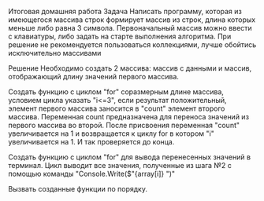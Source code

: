 Итоговая домашняя работа
Задача
Написать программу, которая из имеющегося массива строк формирует массив из строк, длина которых меньше либо равна 3 символа. Первоначальный массив можно ввести с клавиатуры, либо задать на старте выполнения алгоритма. При решение не рекомендуется пользоваться коллекциями, лучше обойтись исключительно массивами

Решение
Необходимо создать 2 массива: массив с данными и массив, отображающий длину значений первого массива.

Создать функцию с циклом "for" соразмерным длине массива, условием цикла указать "i<=3", если результат положительный, элемент первого массива заносится в "count" элемент второго массива. Переменная count предназначена для переноса значений из первого массива во второй. После присвоения переменная "count" увеличивается на 1 и возвращается к циклу for в котором "i" увеличивается на 1. И так проверяется до конца.

Создать функцию с циклом "for" для вывода перенесенных значений в терминал. Цикл выводит все значения, полученные из шага №2 с помощью команды "Console.Write($"{array[i]} ")"

Вызвать созданные функции по порядку.
